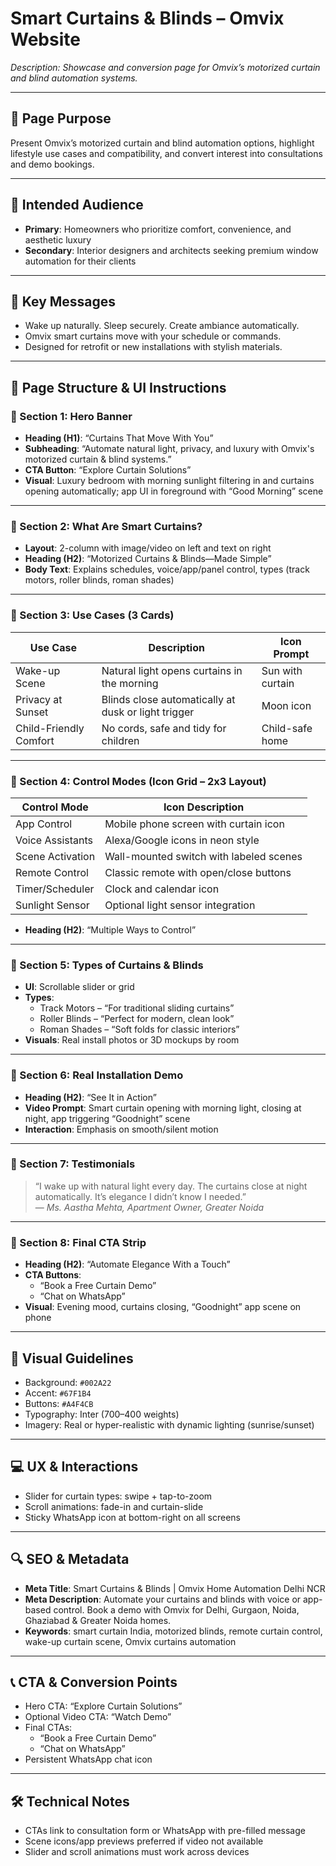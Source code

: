 # Smart Curtains & Blinds – Omvix Website

_Description: Showcase and conversion page for Omvix’s motorized curtain and blind automation systems._

---

## 🎯 Page Purpose

Present Omvix’s motorized curtain and blind automation options, highlight lifestyle use cases and compatibility, and convert interest into consultations and demo bookings.

---

## 👥 Intended Audience

- **Primary**: Homeowners who prioritize comfort, convenience, and aesthetic luxury
- **Secondary**: Interior designers and architects seeking premium window automation for their clients

---

## 🔑 Key Messages

- Wake up naturally. Sleep securely. Create ambiance automatically.
- Omvix smart curtains move with your schedule or commands.
- Designed for retrofit or new installations with stylish materials.

---

## 🧱 Page Structure & UI Instructions

### 🔹 Section 1: Hero Banner

- **Heading (H1)**: “Curtains That Move With You”
- **Subheading**: “Automate natural light, privacy, and luxury with Omvix's motorized curtain & blind systems.”
- **CTA Button**: “Explore Curtain Solutions”
- **Visual**: Luxury bedroom with morning sunlight filtering in and curtains opening automatically; app UI in foreground with “Good Morning” scene

---

### 🔹 Section 2: What Are Smart Curtains?

- **Layout**: 2-column with image/video on left and text on right
- **Heading (H2)**: “Motorized Curtains & Blinds—Made Simple”
- **Body Text**: Explains schedules, voice/app/panel control, types (track motors, roller blinds, roman shades)

---

### 🔹 Section 3: Use Cases (3 Cards)

| Use Case           | Description                                                     | Icon Prompt          |
|---------------------|-----------------------------------------------------------------|-----------------------|
| Wake-up Scene       | Natural light opens curtains in the morning                    | Sun with curtain      |
| Privacy at Sunset   | Blinds close automatically at dusk or light trigger            | Moon icon             |
| Child-Friendly Comfort | No cords, safe and tidy for children                        | Child-safe home       |

---

### 🔹 Section 4: Control Modes (Icon Grid – 2x3 Layout)

| Control Mode      | Icon Description                                |
|-------------------|--------------------------------------------------|
| App Control       | Mobile phone screen with curtain icon            |
| Voice Assistants  | Alexa/Google icons in neon style                 |
| Scene Activation  | Wall-mounted switch with labeled scenes          |
| Remote Control    | Classic remote with open/close buttons           |
| Timer/Scheduler   | Clock and calendar icon                          |
| Sunlight Sensor   | Optional light sensor integration                |

- **Heading (H2)**: “Multiple Ways to Control”

---

### 🔹 Section 5: Types of Curtains & Blinds

- **UI**: Scrollable slider or grid
- **Types**:
  - Track Motors – “For traditional sliding curtains”
  - Roller Blinds – “Perfect for modern, clean look”
  - Roman Shades – “Soft folds for classic interiors”
- **Visuals**: Real install photos or 3D mockups by room

---

### 🔹 Section 6: Real Installation Demo

- **Heading (H2)**: “See It in Action”
- **Video Prompt**: Smart curtain opening with morning light, closing at night, app triggering “Goodnight” scene
- **Interaction**: Emphasis on smooth/silent motion

---

### 🔹 Section 7: Testimonials

> “I wake up with natural light every day. The curtains close at night automatically. It’s elegance I didn’t know I needed.”  
— *Ms. Aastha Mehta, Apartment Owner, Greater Noida*

---

### 🔹 Section 8: Final CTA Strip

- **Heading (H2)**: “Automate Elegance With a Touch”
- **CTA Buttons**:
  - “Book a Free Curtain Demo”
  - “Chat on WhatsApp”
- **Visual**: Evening mood, curtains closing, “Goodnight” app scene on phone

---

## 🎨 Visual Guidelines

- Background: `#002A22`
- Accent: `#67F1B4`
- Buttons: `#A4F4CB`
- Typography: Inter (700–400 weights)
- Imagery: Real or hyper-realistic with dynamic lighting (sunrise/sunset)

---

## 💻 UX & Interactions

- Slider for curtain types: swipe + tap-to-zoom
- Scroll animations: fade-in and curtain-slide
- Sticky WhatsApp icon at bottom-right on all screens

---

## 🔍 SEO & Metadata

- **Meta Title**: Smart Curtains & Blinds | Omvix Home Automation Delhi NCR
- **Meta Description**: Automate your curtains and blinds with voice or app-based control. Book a demo with Omvix for Delhi, Gurgaon, Noida, Ghaziabad & Greater Noida homes.
- **Keywords**: smart curtain India, motorized blinds, remote curtain control, wake-up curtain scene, Omvix curtains automation

---

## 📞 CTA & Conversion Points

- Hero CTA: “Explore Curtain Solutions”
- Optional Video CTA: “Watch Demo”
- Final CTAs:
  - “Book a Free Curtain Demo”
  - “Chat on WhatsApp”
- Persistent WhatsApp chat icon

---

## 🛠 Technical Notes

- CTAs link to consultation form or WhatsApp with pre-filled message
- Scene icons/app previews preferred if video not available
- Slider and scroll animations must work across devices
